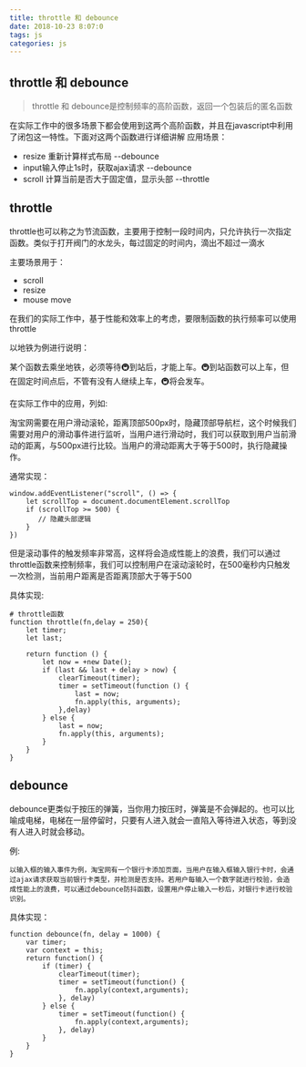 ```yaml
---
title: throttle 和 debounce
date: 2018-10-23 8:07:0
tags: js
categories: js
---
```


## throttle 和 debounce

> throttle 和 debounce是控制频率的高阶函数，返回一个包装后的匿名函数

在实际工作中的很多场景下都会使用到这两个高阶函数，并且在javascript中利用了闭包这一特性。下面对这两个函数进行详细讲解
应用场景：

* resize 重新计算样式布局   --debounce
* input输入停止1s时，获取ajax请求     --debounce
* scroll 计算当前是否大于固定值，显示头部   --throttle
<div><!-- more--></div>


## throttle

throttle也可以称之为节流函数，主要用于控制一段时间内，只允许执行一次指定函数。类似于打开阀门的水龙头，每过固定的时间内，滴出不超过一滴水

主要场景用于：

* scroll
* resize
* mouse move

在我们的实际工作中，基于性能和效率上的考虑，要限制函数的执行频率可以使用throttle

以地铁为例进行说明：

某个函数去乘坐地铁，必须等待🚇到站后，才能上车。🚇到站函数可以上车，但在固定时间点后，不管有没有人继续上车，🚇将会发车。

在实际工作中的应用，列如:

淘宝网需要在用户滑动滚轮，距离顶部500px时，隐藏顶部导航栏，这个时候我们需要对用户的滑动事件进行监听，当用户进行滑动时，我们可以获取到用户当前滑动的距离，与500px进行比较。当用户的滑动距离大于等于500时，执行隐藏操作。

通常实现：

```
window.addEventListener("scroll", () => {
    let scrollTop = document.documentElement.scrollTop
    if (scrollTop >= 500) {
       // 隐藏头部逻辑
    }
})
```
但是滚动事件的触发频率非常高，这样将会造成性能上的浪费，我们可以通过throttle函数来控制频率，我们可以控制用户在滚动滚轮时，在500毫秒内只触发一次检测，当前用户距离是否距离顶部大于等于500

具体实现:


```
# throttle函数
function throttle(fn,delay = 250){
    let timer;
    let last;
    
    return function () {
        let now = +new Date();
        if (last && last + delay > now) {
            clearTimeout(timer);
            timer = setTimeout(function () {
                last = now;
                fn.apply(this, arguments);
            },delay)
        } else {
            last = now;
            fn.apply(this, arguments);
        }
    }
}
```


## debounce


debounce更类似于按压的弹簧，当你用力按压时，弹簧是不会弹起的。也可以比喻成电梯，电梯在一层停留时，只要有人进入就会一直陷入等待进入状态，等到没有人进入时就会移动。

例:

```
以输入框的输入事件为例，淘宝网有一个银行卡添加页面，当用户在输入框输入银行卡时，会通过ajax请求获取当前银行卡类型，并检测是否支持。若用户每输入一个数字就进行校验，会造成性能上的浪费，可以通过debounce防抖函数，设置用户停止输入一秒后，对银行卡进行校验识别。
```

具体实现：


```
function debounce(fn, delay = 1000) {
    var timer;
    var context = this;
    return function() {
        if (timer) {
            clearTimeout(timer);
            timer = setTimeout(function() {
                fn.apply(context,arguments);
            }, delay)
        } else {
            timer = setTimeout(function() {
                fn.apply(context,arguments);
            }, delay)
        }
    }
}
```


